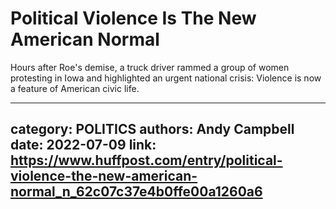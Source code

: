# Political Violence Is The New American Normal

Hours after Roe's demise, a truck driver rammed a group of women protesting in Iowa and highlighted an urgent national crisis: Violence is now a feature of American civic life.

---
category: POLITICS
authors: Andy Campbell
date: 2022-07-09
link: https://www.huffpost.com/entry/political-violence-the-new-american-normal_n_62c07c37e4b0ffe00a1260a6
---
